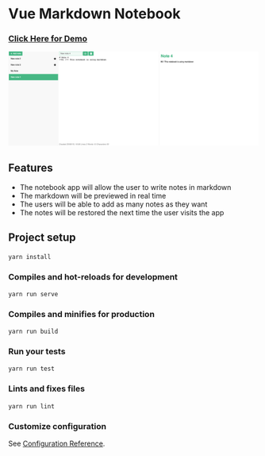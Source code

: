 # Vue Markdown Notebook

### [Click Here for Demo](https://omertarik96.github.io/vue-markdown-notebook/index)

![hero](./hero.png)
## Features

- The notebook app will allow the user to write notes in markdown
- The markdown will be previewed in real time
- The users will be able to add as many notes as they want
- The notes will be restored the next time the user visits the app


## Project setup
```
yarn install
```

### Compiles and hot-reloads for development
```
yarn run serve
```

### Compiles and minifies for production
```
yarn run build
```

### Run your tests
```
yarn run test
```

### Lints and fixes files
```
yarn run lint
```

### Customize configuration
See [Configuration Reference](https://cli.vuejs.org/config/).
